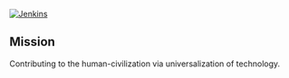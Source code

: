 [![Jenkins](https://img.shields.io/badge/Jenkins-D24939?logo=jenkins&logoColor=white)](https://jenkins-jdk17.onrender.com)

## Mission
Contributing to the human-civilization via universalization of technology.